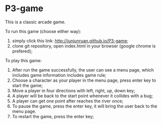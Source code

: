 # P3-game

This is a classic arcade game.

To run this game (choose either way):

1. simply click this link: http://junjunruan.github.io/P3-game;
2. clone git repository, open index.html in your browser (google chrome is prefered);

To play this game:

1. After run the game successfully, the user can see a menu page, which includes game information includes game rule;
2. Choose a character as your player in the menu page, press enter key to start the game;
2. Move a player in four directions with left, right, up, down key;
3. A player will be back to the start point whenever it collides with a bug;
4. A player can get one point after reaches the river once;
5. To pause the game, press the enter key, it will bring the user back to the menu page.
6. To restart the game, press the enter key;




